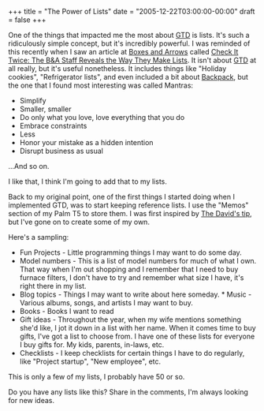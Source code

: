 +++
title = "The Power of Lists"
date = "2005-12-22T03:00:00-00:00"
draft = false
+++

One of the things that impacted me the most about
[GTD](http://www.davidco.com/what_is_gtd.php) is lists. It's such a
ridiculously simple concept, but it's incredibly powerful. I was
reminded of this recently when I saw an article at [Boxes and
Arrows](http://www.boxesandarrows.com/) called [Check It Twice: The B&A
Staff Reveals the Way They Make
Lists](http://www.boxesandarrows.com/view/check_it_twice_the_b_a_staff_reveals_the_way_they_make_lists).
It isn't about [GTD](http://www.davidco.com/what_is_gtd.php) at all
really, but it's useful nonetheless. It includes things like "Holiday
cookies", "Refrigerator lists", and even included a bit about
[Backpack](http://www.backpackit.com), but the one that I found most
interesting was called Mantras:

-   Simplify
-   Smaller, smaller
-   Do only what you love, love everything that you do
-   Embrace constraints
-   Less
-   Honor your mistake as a hidden intention
-   Disrupt business as usual

...And so on.

I like that, I think I'm going to add that to my lists.

Back to my original point, one of the first things I started doing when
I implemented GTD, was to start keeping reference lists. I use the
"Memos" section of my Palm T5 to store them. I was first inspired by
[The David's tip](http://www.davidco.com/tips_tools/tip2.html), but I've
gone on to create some of my own.

Here's a sampling:

-   Fun Projects - Little programming things I may want to do some day.
-   Model numbers - This is a list of model numbers for much of what
    I own. That way when I'm out shopping and I remember that I need to
    buy furnace filters, I don't have to try and remember what size I
    have, it's right there in my list.
-   Blog topics - Things I may want to write about here someday. \*
    Music - Various albums, songs, and artists I may want to buy.
-   Books - Books I want to read
-   Gift ideas - Throughout the year, when my wife mentions something
    she'd like, I jot it down in a list with her name. When it comes
    time to buy gifts, I've got a list to choose from. I have one of
    these lists for everyone I buy gifts for. My kids, parents,
    in-laws, etc.
-   Checklists - I keep checklists for certain things I have to do
    regularly, like "Project startup", "New employee", etc.

This is only a few of my lists, I probably have 50 or so.

Do you have any lists like this? Share in the comments, I'm always
looking for new ideas.


